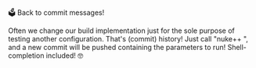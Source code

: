 🗳 Back to commit messages!

Often we change our build implementation just for the sole purpose of testing another configuration. That's (commit) history! Just call "nuke++ <args>", and a new commit will be pushed containing the parameters to run! Shell-completion included! 🤓
